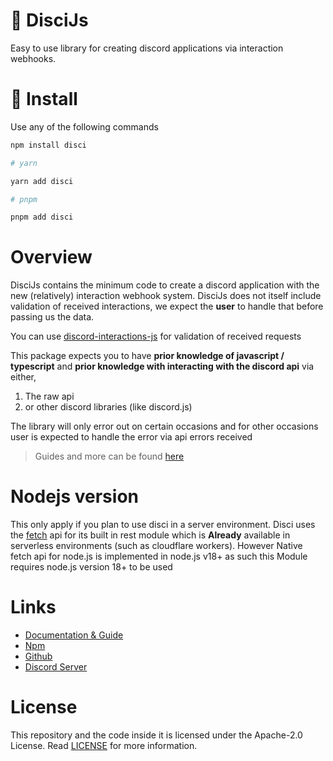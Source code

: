 # 🎨 DisciJs

Easy to use library for creating discord applications via interaction webhooks.

# 🚀 Install

Use any of the following commands

```bash
npm install disci

# yarn

yarn add disci

# pnpm

pnpm add disci

```

# Overview

DisciJs contains the minimum code to create a discord application with the new (relatively) interaction webhook system. DisciJs does not itself include validation of received interactions, we expect the **user** to handle that before passing us the data.

You can use [discord-interactions-js](https://github.com/discord/discord-interactions-js) for validation of received requests

This package expects you to have **prior knowledge of javascript / typescript** and **prior knowledge with interacting with the discord api** via either,

1. The raw api
2. or other discord libraries (like discord.js)

The library will only error out on certain occasions and for other occasions user is expected to handle the error via api errors received

> Guides and more can be found [here](https://dev--disci.netlify.app/)

# Nodejs version

This only apply if you plan to use disci in a server environment.
Disci uses the [fetch]() api for its built in rest module which is **Already** available in
serverless environments (such as cloudflare workers).
However Native fetch api for node.js is implemented in node.js v18+
as such this Module requires node.js version 18+ to be used

# Links

* [Documentation & Guide](https://dev--disci.netlify.app/)
* [Npm](https://www.npmjs.com/package/disci)
* [Github](https://github.com/typicalninja493/disci)
* [Discord Server](https://discord.gg/9s52pz6nWX)

# License

This repository and the code inside it is licensed under the Apache-2.0 License. Read [LICENSE](https://github.com/typicalninja493/disci/blob/master/LICENSE) for more information.